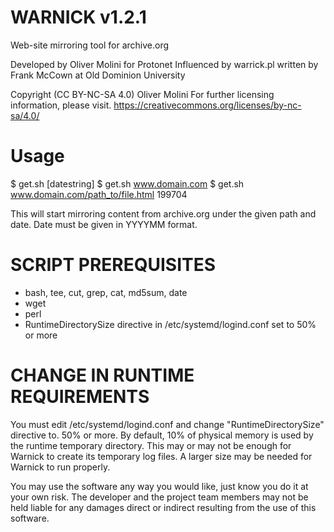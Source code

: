 # WARNICK v1.2.1
Web-site mirroring tool for archive.org

Developed by Oliver Molini for Protonet
Influenced by warrick.pl written by Frank McCown at Old Dominion University

Copyright (CC BY-NC-SA 4.0) Oliver Molini
For further licensing information, please visit.
https://creativecommons.org/licenses/by-nc-sa/4.0/

# Usage
$ get.sh <url> [datestring]
$ get.sh www.domain.com
$ get.sh www.domain.com/path_to/file.html 199704

This will start mirroring content from archive.org under the given path and date.
Date must be given in YYYYMM format.

# SCRIPT PREREQUISITES
- bash, tee, cut, grep, cat, md5sum, date
- wget
- perl
- RuntimeDirectorySize directive in /etc/systemd/logind.conf set to 50% or more
 
# CHANGE IN RUNTIME REQUIREMENTS
You must edit /etc/systemd/logind.conf and change "RuntimeDirectorySize" directive to.
50% or more. By default, 10% of physical memory is used by the runtime temporary directory.
This may or may not be enough for Warnick to create its temporary log files.
A larger size may be needed for Warnick to run properly.

You may use the software any way you would like, just know you do it at your own risk. 
The developer and the project team members may not be held liable for any damages direct or indirect resulting from the use of this software.
